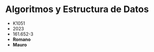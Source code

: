 <h1>Algoritmos y Estructura de Datos</h1>
<ul>
<li>K1051</li>
<li>2023</li>
<li>161.652-3</li>
<li><b>Romano</b></li>
<li><b>Mauro</b></li>
</ul>
